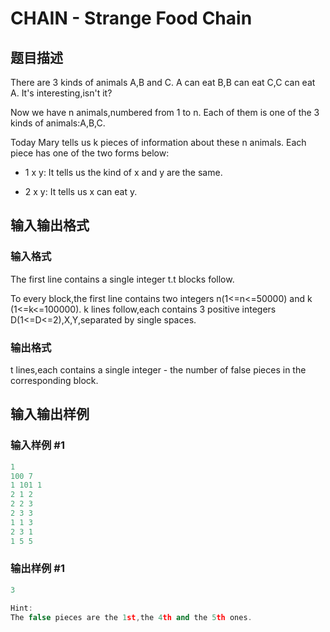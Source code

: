 # CHAIN - Strange Food Chain

## 题目描述

There are 3 kinds of animals A,B and C. A can eat B,B can eat C,C can eat A. It's interesting,isn't it?

Now we have n animals,numbered from 1 to n. Each of them is one of the 3 kinds of animals:A,B,C.

Today Mary tells us k pieces of information about these n animals. Each piece has one of the two forms below:

- 1 x y: It tells us the kind of x and y are the same.

- 2 x y: It tells us x can eat y.

## 输入输出格式

### 输入格式

The first line contains a single integer t.t blocks follow.

To every block,the first line contains two integers n(1<=n<=50000) and k (1<=k<=100000). k lines follow,each contains 3 positive integers D(1<=D<=2),X,Y,separated by single spaces.

### 输出格式

t lines,each contains a single integer - the number of false pieces in the corresponding block.

## 输入输出样例

### 输入样例 #1

```cpp
1
100 7
1 101 1
2 1 2
2 2 3
2 3 3
1 1 3
2 3 1
1 5 5
```


### 输出样例 #1

```cpp
3

Hint:
The false pieces are the 1st,the 4th and the 5th ones.
```


